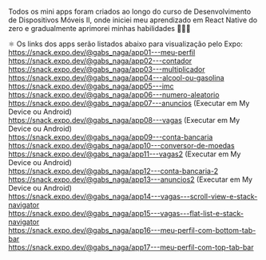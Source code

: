 Todos os mini apps foram criados ao longo do curso de Desenvolvimento de Dispositivos Móveis II, onde iniciei meu aprendizado em React Native do zero e gradualmente aprimorei minhas habilidades 👩‍💻✨

⚛ Os links dos apps serão listados abaixo para visualização pelo Expo:  
https://snack.expo.dev/@gabs_naga/app01---meu-perfil  
https://snack.expo.dev/@gabs_naga/app02---contador  
https://snack.expo.dev/@gabs_naga/app03---multiplicador  
https://snack.expo.dev/@gabs_naga/app04---alcool-ou-gasolina  
https://snack.expo.dev/@gabs_naga/app05---imc  
https://snack.expo.dev/@gabs_naga/app06---numero-aleatorio  
https://snack.expo.dev/@gabs_naga/app07---anuncios  (Executar em My Device ou Android)  
https://snack.expo.dev/@gabs_naga/app08---vagas     (Executar em My Device ou Android)  
https://snack.expo.dev/@gabs_naga/app09---conta-bancaria  
https://snack.expo.dev/@gabs_naga/app10---conversor-de-moedas  
https://snack.expo.dev/@gabs_naga/app11---vagas2    (Executar em My Device ou Android)  
https://snack.expo.dev/@gabs_naga/app12---conta-bancaria-2  
https://snack.expo.dev/@gabs_naga/app13---anuncios2   (Executar em My Device ou Android)  
https://snack.expo.dev/@gabs_naga/app14---vagas---scroll-view-e-stack-navigator       
https://snack.expo.dev/@gabs_naga/app15---vagas---flat-list-e-stack-navigator    
https://snack.expo.dev/@gabs_naga/app16---meu-perfil-com-bottom-tab-bar  
https://snack.expo.dev/@gabs_naga/app17---meu-perfil-com-top-tab-bar  
